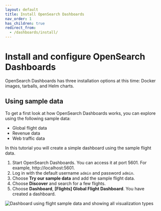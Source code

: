 ```yaml
---
layout: default
title: Install OpenSearch Dashboards
nav_order: 1
has_children: true
redirect_from:
  - /dashboards/install/
---
```


# Install and configure OpenSearch Dashboards

OpenSearch Dashboards has three installation options at this time: Docker images, tarballs, and Helm charts.
## Using sample data

To get a first look at how OpenSearch Dashboards works, you can explore using the following sample data:

* Global flight data
* Revenue data
* Web traffic data

In this tutorial you will create a simple dashboard using the sample flight data.

1. Start OpenSearch Dashboards. You can access it at port 5601. For example, http://localhost:5601.
1. Log in with the default username `admin` and password `admin`.
1. Choose **Try our sample data** and add the sample flight data.
1. Choose **Discover** and search for a few flights.
1. Choose **Dashboard**, **[Flights] Global Flight Dashboard**. You have created a dashboard.

![Dashboard using flight sample data and showing all visualization types](../images/sample-flight-dashboard.png)